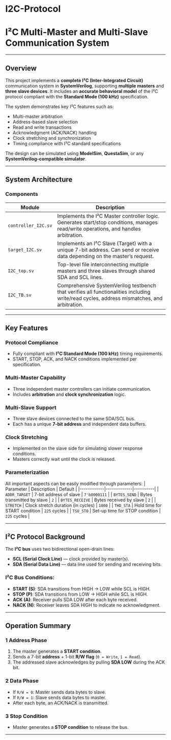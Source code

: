 # I2C-Protocol

#  I²C Multi-Master and Multi-Slave Communication System 

---

##  Overview

This project implements a **complete I²C (Inter-Integrated Circuit)** communication system in **SystemVerilog**, supporting **multiple masters** and **three slave devices**. It includes an **accurate behavioral model** of the I²C protocol compliant with the **Standard Mode (100 kHz)** specification.

The system demonstrates key I²C features such as:

- Multi-master arbitration  
- Address-based slave selection  
- Read and write transactions  
- Acknowledgment (ACK/NACK) handling  
- Clock stretching and synchronization  
- Timing compliance with I²C standard specifications  

The design can be simulated using **ModelSim**, **QuestaSim**, or any **SystemVerilog-compatible simulator**.

---

##  System Architecture

###  Components

| Module | Description |
|--------|-------------|
| `controller_I2C.sv` | Implements the I²C Master controller logic. Generates start/stop conditions, manages read/write operations, and handles arbitration. |
| `target_I2C.sv` | Implements an I²C Slave (Target) with a unique 7-bit address. Can send or receive data depending on the master’s request. |
| `I2C_top.sv` | Top-level file interconnecting multiple masters and three slaves through shared SDA and SCL lines. |
| `I2C_TB.sv` | Comprehensive SystemVerilog testbench that verifies all functionalities including write/read cycles, address mismatches, and arbitration. |

---

##  Key Features

###  Protocol Compliance
- Fully compliant with **I²C Standard Mode (100 kHz)** timing requirements.
- START, STOP, ACK, and NACK conditions implemented per specification.

###  Multi-Master Capability
- Three independent master controllers can initiate communication.
- Includes **arbitration** and **clock synchronization** logic.

###  Multi-Slave Support
- Three slave devices connected to the same SDA/SCL bus.
- Each has a unique **7-bit address** and independent data buffers.

###  Clock Stretching
- Implemented on the slave side for simulating slower response conditions.
- Masters correctly wait until the clock is released.

###  Parameterization
All important aspects can be easily modified through parameters:
| Parameter | Description | Default |
|------------|-------------|----------|
| `ADDR_TARGET` | 7-bit address of slave | `7'b0000111` |
| `BYTES_SEND` | Bytes transmitted by slave | `2` |
| `BYTES_RECEIVE` | Bytes received by slave | `2` |
| `STRETCH` | Clock stretch duration (in cycles) | `1000` |
| `THD_STA` | Hold time for START condition | `225` cycles |
| `TSU_STO` | Set-up time for STOP condition | `225` cycles |

---

##  I²C Protocol Background

The **I²C bus** uses two bidirectional open-drain lines:

- **SCL (Serial Clock Line)** — clock provided by master(s).  
- **SDA (Serial Data Line)** — data line used for sending and receiving bits.

### I²C Bus Conditions:
- **START (S)**: SDA transitions from HIGH → LOW while SCL is HIGH.
- **STOP (P)**: SDA transitions from LOW → HIGH while SCL is HIGH.
- **ACK (A)**: Receiver pulls SDA LOW after each byte received.
- **NACK (N)**: Receiver leaves SDA HIGH to indicate no acknowledgment.

---

##  Operation Summary

### 1️ Address Phase
1. The master generates a **START condition**.  
2. Sends a 7-bit **address** + 1-bit **R/W flag** (`0 = Write`, `1 = Read`).  
3. The addressed slave acknowledges by pulling **SDA LOW** during the ACK bit.

### 2️ Data Phase
- If `R/W = 0`: Master sends data bytes to slave.
- If `R/W = 1`: Slave sends data bytes to master.
- After each byte, an ACK/NACK is transmitted.

### 3️ Stop Condition
- Master generates a **STOP condition** to release the bus.

---



